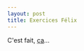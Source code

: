 ```yaml
---
layout: post
title: Exercices Félix
---
```

C'est fait, [ça](https://github.com/ocardinaux/thp_exercices_ruby)... 
